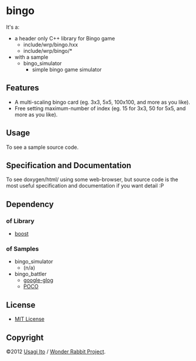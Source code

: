 # bingo

It's a:

* a header only C++ library for Bingo game
    * include/wrp/bingo.hxx
    * include/wrp/bingo/*
* with a sample
    * bingo_simulator
        * simple bingo game simulator

## Features

* A multi-scaling bingo card (eg. 3x3, 5x5, 100x100, and more as you like).
* Free setting maximum-number of index (eg. 15 for 3x3, 50 for 5x5, and more as you like).

## Usage

To see a sample source code.

## Specification and Documentation

To see doxygen/html/ using some web-browser, but source code is the most useful specification and documentation if you want detail :P

## Dependency

### of Library

* [boost](http://www.boost.org/)

### of Samples

* bingo_simulator
    * (n/a)
* bingo_battler
    * [google-glog](http://code.google.com/p/google-glog/)
    * [POCO](http://pocoproject.org/)

## License

* [MIT License](http://opensource.org/licenses/MIT)

## Copyright

©2012 [Usagi Ito](mailto:usagi@WonderRabbitProject.net) / [Wonder Rabbit Project](http://www.WonderRabbitProject.net/).
